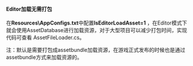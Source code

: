 #### Editor加载无需打包

在**Resources\AppConfigs.txt**中配置**IsEditorLoadAsset=1** ，在Editor模式下就会使用AssetDatabase进行加载资源，对于大型项目可以减少打包时间，实现代码可查看 AssetFileLoader.cs。

注：默认是需要打包成assetbundle加载资源，在游戏正式发布的时候也是通过assetbundle方式来加载资源的。
